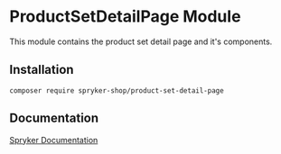 # ProductSetDetailPage Module

This module contains the product set detail page and it's components.

## Installation

```
composer require spryker-shop/product-set-detail-page
```

## Documentation

[Spryker Documentation](https://academy.spryker.com)
